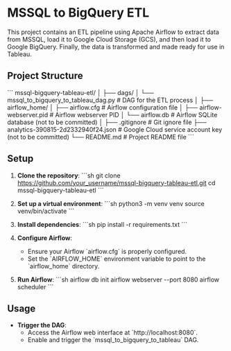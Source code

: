 # MSSQL to BigQuery ETL

This project contains an ETL pipeline using Apache Airflow to extract data from MSSQL, load it to Google Cloud Storage (GCS), and then load it to Google BigQuery. Finally, the data is transformed and made ready for use in Tableau.

## Project Structure

\`\`\`
mssql-bigquery-tableau-etl/
│
├── dags/
│   └── mssql_to_bigquery_to_tableau_dag.py   # DAG for the ETL process
│
├── airflow_home/
│   ├── airflow.cfg                          # Airflow configuration file
│   ├── airflow-webserver.pid                # Airflow webserver PID
│   └── airflow.db                           # Airflow SQLite database (not to be committed)
│
├── .gitignore                               # Git ignore file
├── analytics-390815-2d2332940f24.json       # Google Cloud service account key (not to be committed)
└── README.md                                # Project README file
\`\`\`

## Setup

1. **Clone the repository**:
    \`\`\`sh
    git clone https://github.com/your_username/mssql-bigquery-tableau-etl.git
    cd mssql-bigquery-tableau-etl
    \`\`\`

2. **Set up a virtual environment**:
    \`\`\`sh
    python3 -m venv venv
    source venv/bin/activate
    \`\`\`

3. **Install dependencies**:
    \`\`\`sh
    pip install -r requirements.txt
    \`\`\`

4. **Configure Airflow**:
    - Ensure your Airflow \`airflow.cfg\` is properly configured.
    - Set the \`AIRFLOW_HOME\` environment variable to point to the \`airflow_home\` directory.

5. **Run Airflow**:
    \`\`\`sh
    airflow db init
    airflow webserver --port 8080
    airflow scheduler
    \`\`\`

## Usage

- **Trigger the DAG**:
  - Access the Airflow web interface at \`http://localhost:8080\`.
  - Enable and trigger the \`mssql_to_bigquery_to_tableau\` DAG.
